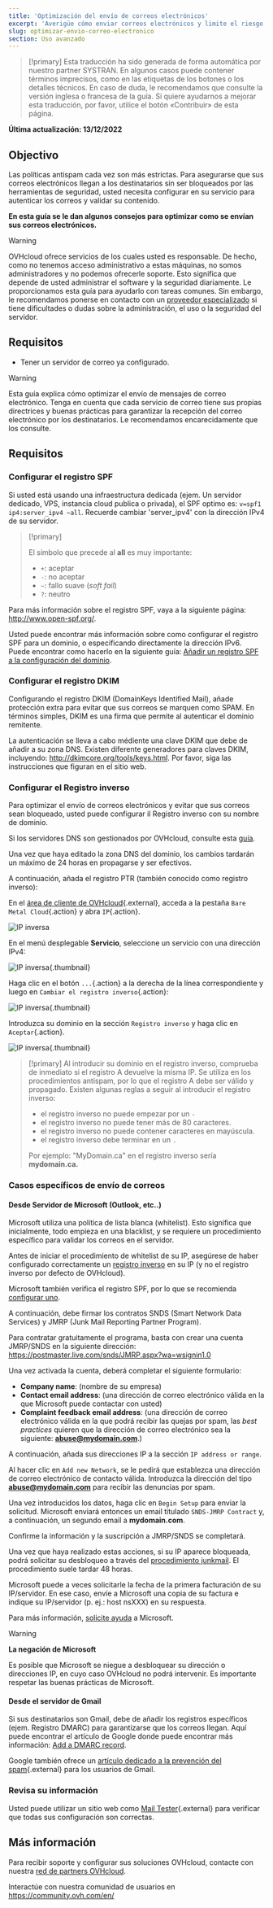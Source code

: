 ```yaml
---
title: 'Optimización del envío de correos electrónicos'
excerpt: 'Averigüe cómo enviar correos electrónicos y limite el riesgo de que se marquen como spam'
slug: optimizar-envio-correo-electronico
section: Uso avanzado
---
```


> [!primary]
> Esta traducción ha sido generada de forma automática por nuestro partner SYSTRAN. En algunos casos puede contener términos imprecisos, como en las etiquetas de los botones o los detalles técnicos. En caso de duda, le recomendamos que consulte la versión inglesa o francesa de la guía. Si quiere ayudarnos a mejorar esta traducción, por favor, utilice el botón «Contribuir» de esta página.
>

**Última actualización: 13/12/2022**

## Objectivo

Las políticas antispam cada vez son más estrictas. Para asegurarse que sus correos electrónicos llegan a los destinatarios sin ser bloqueados por las herramientas de seguridad, usted necesita configurar en su servicio para autenticar los correos y validar su contenido.

**En esta guía se le dan algunos consejos para optimizar como se envían sus correos electrónicos.**

> [!warning]
>
>OVHcloud ofrece servicios de los cuales usted es responsable. De hecho, como no tenemos acceso administrativo a estas máquinas, no somos administradores y no podemos ofrecerle soporte. Esto significa que depende de usted administrar el software y la seguridad diariamente. Le proporcionamos esta guía para ayudarlo con tareas comunes. Sin embargo, le recomendamos ponerse en contacto con un [proveedor especializado](https://partner.ovhcloud.com/es/directory/) si tiene dificultades o dudas sobre la administración, el uso o la seguridad del servidor.
>

## Requisitos

- Tener un servidor de correo ya configurado.

> [!warning]
>
> Esta guía explica cómo optimizar el envío de mensajes de correo electrónico. Tenga en cuenta que cada servicio de correo tiene sus propias directrices y buenas prácticas para garantizar la recepción del correo electrónico por los destinatarios. Le recomendamos encarecidamente que los consulte.
>

## Requisitos

### Configurar el registro SPF <a name="spfrecord"></a>

Si usted está usando una infraestructura dedicada (ejem. Un servidor dedicado, VPS, instancia cloud publica o privada), el SPF optimo es: `v=spf1 ip4:server_ipv4 ~all`. Recuerde cambiar 'server_ipv4' con la dirección IPv4 de su servidor.

> [!primary]
>
> El símbolo que precede al **all** es muy importante:
> 
> - `+`: aceptar
> - `-`: no aceptar
> - `~`: fallo suave (*soft fail*)
> - `?`: neutro
>

Para más información sobre el registro SPF, vaya a la siguiente página: <http://www.open-spf.org/>.

Usted puede encontrar más información sobre como configurar el registro SPF para un dominio, o especificando directamente la dirección IPv6. Puede encontrar como hacerlo en la siguiente guía: [Añadir un registro SPF a la configuración del dominio](../../domains/web_hosting_el_registro_spf/).

### Configurar el registro DKIM

Configurando el registro DKIM (DomainKeys Identified Mail), añade protección extra para evitar que sus correos se marquen como SPAM. En términos simples, DKIM es una firma que permite al autenticar el dominio remitente.

La autenticación se lleva a cabo médiente una clave DKIM que debe de añadir a su zona DNS. Existen diferente generadores para claves DKIM, incluyendo: <http://dkimcore.org/tools/keys.html>. Por favor, siga las instrucciones que figuran en el sitio web.

### Configurar el Registro inverso <a name="reverseip"></a>

Para optimizar el envío de correos electrónicos y evitar que sus correos sean bloqueado, usted puede configurar il Registro inverso con su nombre de dominio.

Si los servidores DNS son gestionados por OVHcloud, consulte esta [guía](https://docs.ovh.com/us/es/domains/web_hosting_como_editar_mi_zona_dns/#acceder-a-la-gestion-de-una-zona-dns-de-ovhcloud).

Una vez que haya editado la zona DNS del dominio, los cambios tardarán un máximo de 24 horas en propagarse y ser efectivos.

A continuación, añada el registro PTR (también conocido como registro inverso):

En el [área de cliente de OVHcloud](https://ca.ovh.com/auth/?action=gotomanager&from=https://www.ovh.com/world/&ovhSubsidiary=ws){.external}, acceda a la pestaña `Bare Metal Cloud`{.action} y abra `IP`{.action}. 

![IP inversa](images/ipsection.png)

En el menú desplegable **Servicio**, seleccione un servicio con una dirección IPv4:

![IP inversa](images/servicedropmenu.png){.thumbnail}

Haga clic en el botón `...`{.action} a la derecha de la línea correspondiente y luego en `Cambiar el registro inverso`{.action}:

![IP inversa](images/setreversedns.png){.thumbnail}

Introduzca su dominio en la sección `Registro inverso` y haga clic en `Aceptar`{.action}.

![IP inversa](images/enterreverse.png){.thumbnail}

> [!primary]
> Al introducir su dominio en el registro inverso, comprueba de inmediato si el registro A devuelve la misma IP. Se utiliza en los procedimientos antispam, por lo que el registro A debe ser válido y propagado. Existen algunas reglas a seguir al introducir el registro inverso:
>
>  - el registro inverso no puede empezar por un `-`
>  - el registro inverso no puede tener más de 80 caracteres.
>  - el registro inverso no puede contener caracteres en mayúscula.
>  - el registro inverso debe terminar en un `.`
>
> Por ejemplo: "MyDomain.ca" en el registro inverso sería **mydomain.ca.**
>


### Casos específicos de envío de correos

#### Desde Servidor de Microsoft (Outlook, etc..)

Microsoft utiliza una política de lista blanca (whitelist). Esto significa que inicialmente, todo empieza en una blacklist, y se requiere un procedimiento específico para validar los correos en el servidor.

Antes de iniciar el procedimiento de whitelist de su IP, asegúrese de haber configurado correctamente un [registro inverso](#reverseip) en su IP (y no el registro inverso por defecto de OVHcloud).

Microsoft también verifica el registro SPF, por lo que se recomienda [configurar uno](#spfrecord).

A continuación, debe firmar los contratos SNDS (Smart Network Data Services) y JMRP (Junk Mail Reporting Partner Program).

Para contratar gratuitamente el programa, basta con crear una cuenta JMRP/SNDS en la siguiente dirección:
<https://postmaster.live.com/snds/JMRP.aspx?wa=wsignin1.0>

Una vez activada la cuenta, deberá completar el siguiente formulario:

- **Company name**: (nombre de su empresa)
- **Contact email address**: (una dirección de correo electrónico válida en la que Microsoft puede contactar con usted)
- **Complaint feedback email address**: (una dirección de correo electrónico válida en la que podrá recibir las quejas por spam, las *best practices* quieren que la dirección de correo electrónico sea la siguiente: **abuse@mydomain.com**.)

A continuación, añada sus direcciones IP a la sección `IP address or range`.

Al hacer clic en `Add new Network`, se le pedirá que establezca una dirección de correo electrónico de contacto válida. Introduzca la dirección del tipo **abuse@mydomain.com** para recibir las denuncias por spam.

Una vez introducidos los datos, haga clic en `Begin Setup` para enviar la solicitud. Microsoft enviará entonces un email titulado `SNDS-JMRP Contract` y, a continuación, un segundo email a **mydomain.com**.

Confirme la información y la suscripción a JMRP/SNDS se completará.

Una vez que haya realizado estas acciones, si su IP aparece bloqueada, podrá solicitar su desbloqueo a través del [procedimiento junkmail](https://support.microsoft.com/en-us/getsupport?oaspworkflow=start_1.0.0.0&wfname=capsub&productkey=edfsmsbl3&locale=en-us&ccsid=635857671692853062). El procedimiento suele tardar 48 horas.

Microsoft puede a veces solicitarle la fecha de la primera facturación de su IP/servidor. En ese caso, envíe a Microsoft una copia de su factura e indique su IP/servidor (p. ej.: host nsXXX) en su respuesta.

Para más información, [solicite ayuda](https://support.microsoft.com/en-us/getsupport?oaspworkflow=start_1.0.0.0&wfname=capsub&productkey=edfsmsbl3&ccsid=6364926882037750656) a Microsoft.

> [!warning]
>
> **La negación de Microsoft**
>
> Es posible que Microsoft se niegue a desbloquear su dirección o direcciones IP, en cuyo caso OVHcloud no podrá intervenir. Es importante respetar las buenas prácticas de Microsoft.
>
 

#### Desde el servidor de Gmail

Si sus destinatarios son Gmail, debe de añadir los registros específicos (ejem. Registro DMARC) para garantizarse que los correos llegan. Aquí puede encontrar el artículo de Google donde puede encontrar más información: [Add a DMARC record](https://support.google.com/a/answer/2466563?hl=en).

Google también ofrece un [artículo dedicado a la prevención del spam](https://support.google.com/mail/answer/81126?hl=en){.external} para los usuarios de Gmail.

### Revisa su información

Usted puede utilizar un sitio web como [Mail Tester](http://www.mail-tester.com/){.external} para verificar que todas sus configuración son correctas.

## Más información

Para recibir soporte y configurar sus soluciones OVHcloud, contacte con nuestra [red de partners OVHcloud](https://partner.ovhcloud.com/es/directory/).

Interactúe con nuestra comunidad de usuarios en <https://community.ovh.com/en/>
